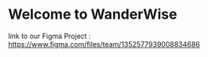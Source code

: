 # Welcome to WanderWise
link to our Figma Project : https://www.figma.com/files/team/1352577939008834686 
